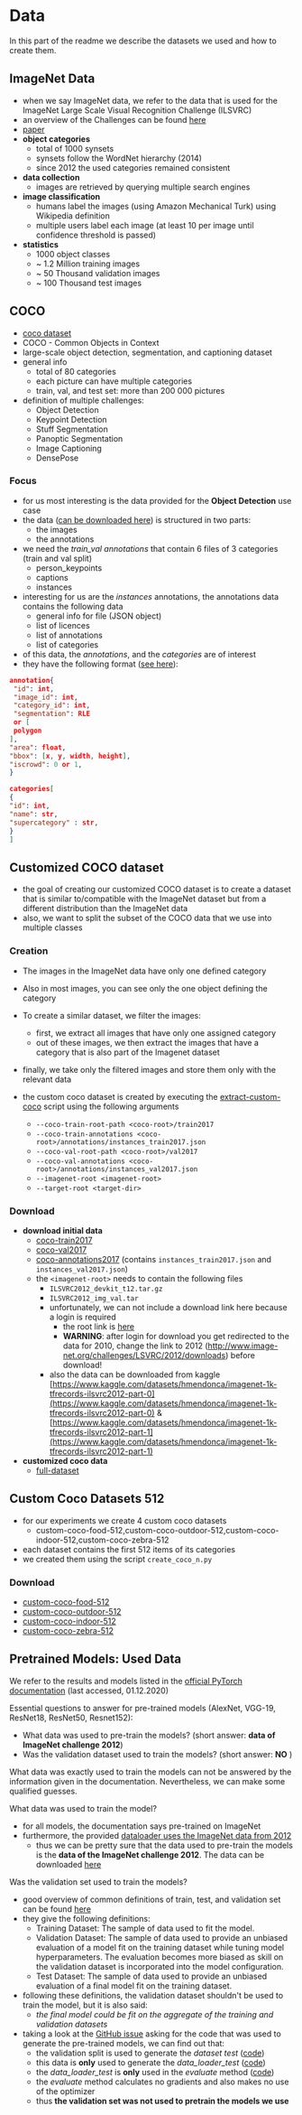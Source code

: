 # Data

In this part of the readme we describe the datasets we used and how to create them.

## ImageNet Data

- when we say ImageNet data, we refer to the data that is used for the ImageNet Large Scale Visual Recognition
  Challenge (ILSVRC)
- an overview of the Challenges can be found [here](http://image-net.org/challenges/LSVRC/)
- [paper](https://arxiv.org/pdf/1409.0575.pdf)
- **object categories**
    - total of 1000 synsets
    - synsets follow the WordNet hierarchy (2014)
    - since 2012 the used categories remained consistent
- **data collection**
    - images are retrieved by querying multiple search engines
- **image classification**
    - humans label the images (using Amazon Mechanical Turk) using Wikipedia definition
    - multiple users label each image (at least 10 per image until confidence threshold is passed)
- **statistics**
    - 1000 object classes
    - ~ 1.2 Million training images
    - ~ 50 Thousand validation images
    - ~ 100 Thousand test images

## COCO

- [coco dataset](https://cocodataset.org/)
- COCO - Common Objects in Context
- large-scale object detection, segmentation, and captioning dataset
- general info
    - total of 80 categories
    - each picture can have multiple categories
    - train, val, and test set: more than 200 000 pictures
- definition of multiple challenges:
    - Object Detection
    - Keypoint Detection
    - Stuff Segmentation
    - Panoptic Segmentation
    - Image Captioning
    - DensePose

### Focus

- for us most interesting is the data provided for the **Object Detection** use case
- the data ([can be downloaded here](https://cocodataset.org/#download)) is structured in two parts:
    - the images
    - the annotations
- we need the *train_val annotations* that contain 6 files of 3 categories (train and val split)
    - person_keypoints
    - captions
    - instances
- interesting for us are the *instances* annotations, the annotations data contains the following data
    - general info for file (JSON object)
    - list of licences
    - list of annotations
    - list of categories
- of this data, the *annotations*, and the *categories* are of interest
- they have the following format ([see here](https://cocodataset.org/#format-data)):

 ```json
annotation{
  "id": int,
  "image_id": int,
  "category_id": int,
  "segmentation": RLE
  or [
  polygon
],
"area": float,
"bbox": [x, y, width, height],
"iscrowd": 0 or 1,
}

categories[
{
"id": int,
"name": str,
"supercategory" : str,
}
]
```

## Customized COCO dataset

- the goal of creating our customized COCO dataset is to create a dataset that is similar to/compatible with the
  ImageNet dataset but from a different distribution than the ImageNet data
- also, we want to split the subset of the COCO data that we use into multiple classes

### Creation

- The images in the ImageNet data have only one defined category
- Also in most images, you can see only the one object defining the category

- To create a similar dataset, we filter the images:
    - first, we extract all images that have only one assigned category
    - out of these images, we then extract the images that have a category that is also part of the Imagenet dataset
- finally, we take only the filtered images and store them only with the relevant data

- the custom coco dataset is created by executing the [extract-custom-coco](custom/extract_custom_coco.py) script using
  the following arguments
    - `--coco-train-root-path <coco-root>/train2017`
    - `--coco-train-annotations <coco-root>/annotations/instances_train2017.json`
    - `--coco-val-root-path <coco-root>/val2017`
    - `--coco-val-annotations <coco-root>/annotations/instances_val2017.json`
    - `--imagenet-root <imagenet-root>`
    - `--target-root <target-dir>`

### Download

- **download initial data**
    - [coco-train2017](http://images.cocodataset.org/zips/train2017.zip)
    - [coco-val2017](http://images.cocodataset.org/zips/val2017.zip)
    - [coco-annotations2017](http://images.cocodataset.org/annotations/annotations_trainval2017.zip)
      (contains `instances_train2017.json` and `instances_val2017.json`)
    - the `<imagenet-root>` needs to contain the following files
        - `ILSVRC2012_devkit_t12.tar.gz`
        - `ILSVRC2012_img_val.tar`
        - unfortunately, we can not include a download link here because a login is required
            - the root link is [here](http://www.image-net.org/challenges/LSVRC/2012/downloads)
            - **WARNING**: after login for download you get redirected to the data for 2010, change the link to 2012
              (http://www.image-net.org/challenges/LSVRC/2012/downloads) before download!
        - also the data can be downloaded from kaggle [https://www.kaggle.com/datasets/hmendonca/imagenet-1k-tfrecords-ilsvrc2012-part-0](https://www.kaggle.com/datasets/hmendonca/imagenet-1k-tfrecords-ilsvrc2012-part-0) & [https://www.kaggle.com/datasets/hmendonca/imagenet-1k-tfrecords-ilsvrc2012-part-1](https://www.kaggle.com/datasets/hmendonca/imagenet-1k-tfrecords-ilsvrc2012-part-1)
- **customized coco data**
    - [full-dataset](https://owncloud.hpi.de/s/TRCzfvxwyHCRIQr)

## Custom Coco Datasets 512

- for our experiments we create 4 custom coco datasets
    - custom-coco-food-512,custom-coco-outdoor-512,custom-coco-indoor-512,custom-coco-zebra-512
- each dataset contains the first 512 items of its categories
- we created them using the script `create_coco_n.py`

### Download

- [custom-coco-food-512](https://owncloud.hpi.de/s/Pp2f4hdKFvUrYMm)
- [custom-coco-outdoor-512](https://owncloud.hpi.de/s/T083xp5fBt5S7OI)
- [custom-coco-indoor-512](https://owncloud.hpi.de/s/m5XjelcaVm577i4)
- [custom-coco-zebra-512](https://owncloud.hpi.de/s/MgfxezMgdWbvOYu)

## Pretrained Models: Used Data

We refer to the results and models listed in the
[official PyTorch documentation](https://pytorch.org/docs/stable/torchvision/models.html) (last accessed, 01.12.2020)

Essential questions to answer for pre-trained models (AlexNet, VGG-19, ResNet18, ResNet50, Resnet152):

- What data was used to pre-train the models? (short answer: **data of ImageNet challenge 2012**)
- Was the validation dataset used to train the models? (short answer: **NO** )

What data was exactly used to train the models can not be answered by the information given in the documentation.
Nevertheless, we can make some qualified guesses.

What data was used to train the model?

- for all models, the documentation says pre-trained on ImageNet
- furthermore, the provided
  [dataloader uses the ImageNet data from 2012](https://github.com/pytorch/vision/blob/6e7ed49a93a1b0d47cef7722ea2c2f525dcb8795/torchvision/datasets/imagenet.py#L11-L15)
    - thus we can be pretty sure that the data used to pre-train the models is the **data of the ImageNet challenge
      2012**. The data can be downloaded [here](http://image-net.org/challenges/LSVRC/2012/downloads.php#images)

Was the validation set used to train the models?

- good overview of common definitions of train, test, and validation set can be
  found [here](https://machinelearningmastery.com/difference-test-validation-datasets/)
- they give the following definitions:
    - Training Dataset: The sample of data used to fit the model.
    - Validation Dataset: The sample of data used to provide an unbiased evaluation of a model fit on the training
      dataset while tuning model hyperparameters. The evaluation becomes more biased as skill on the validation dataset
      is incorporated into the model configuration.
    - Test Dataset: The sample of data used to provide an unbiased evaluation of a final model fit on the training
      dataset.
- following these definitions, the validation dataset shouldn't be used to train the model, but it is also said:
    - *the final model could be fit on the aggregate of the training and validation datasets*
- taking a look at the [GitHub issue](https://github.com/pytorch/vision/issues/2469) asking for the code that was used
  to generate the pre-trained models, we can find out that:
    - the validation split is used to generate the *dataset
      test* ([code](https://github.com/pytorch/vision/blob/6e7ed49a93a1b0d47cef7722ea2c2f525dcb8795/references/classification/train.py#L110-L138))
    - this data is **only** used to generate the *data_loader_test*
      ([code](https://github.com/pytorch/vision/blob/6e7ed49a93a1b0d47cef7722ea2c2f525dcb8795/references/classification/train.py#L164))
    - the *data_loader_test* is **only** used in the *evaluate*
      method ([code](https://github.com/pytorch/vision/blob/6e7ed49a93a1b0d47cef7722ea2c2f525dcb8795/references/classification/train.py#L48-L71))
    - the *evaluate* method calculates no gradients and also makes no use of the optimizer
    - thus **the validation set was not used to pretrain the models we use**
